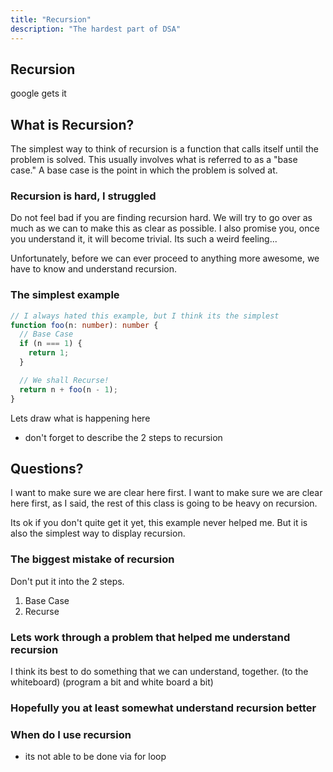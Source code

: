```yaml
---
title: "Recursion"
description: "The hardest part of DSA"
---
```


## Recursion

google gets it

## What is Recursion?

The simplest way to think of recursion is a function that calls itself until
the problem is solved. This usually involves what is referred to as a "base
case." A base case is the point in which the problem is solved at.

### Recursion is hard, I struggled

Do not feel bad if you are finding recursion hard. We will try to go over as
much as we can to make this as clear as possible. I also promise you, once you
understand it, it will become trivial. Its such a weird feeling...

Unfortunately, before we can ever proceed to anything more awesome, we have to
know and understand recursion.

### The simplest example

```typescript
// I always hated this example, but I think its the simplest
function foo(n: number): number {
  // Base Case
  if (n === 1) {
    return 1;
  }

  // We shall Recurse!
  return n + foo(n - 1);
}
```

Lets draw what is happening here

- don't forget to describe the 2 steps to recursion

## Questions?

I want to make sure we are clear here first. I want to make sure we are clear
here first, as I said, the rest of this class is going to be heavy on
recursion.

Its ok if you don't quite get it yet, this example never helped me. But it is
also the simplest way to display recursion.

### The biggest mistake of recursion

Don't put it into the 2 steps.

1. Base Case
2. Recurse

### Lets work through a problem that helped me understand recursion

I think its best to do something that we can understand, together.
(to the whiteboard)
(program a bit and white board a bit)

### Hopefully you at least somewhat understand recursion better

### When do I use recursion

- its not able to be done via for loop
